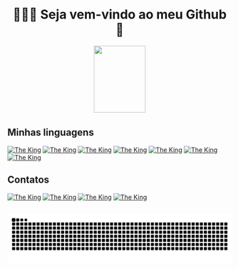 <h1 align="center">👨🏻‍💻 Seja vem-vindo ao meu Github 👾</h1> 

<div align="center">
  <a href="https://github.com/htaccexss">
  	<img width="48%" height="150em" src="https://github-readme-stats.vercel.app/api?username=htaccexss&show_icons=true&theme=merko&include_all_commits=true&count_private=true"/>
	</a>
</div>

## Minhas linguagens

[![The King](https://img.shields.io/badge/HTML5-E34F26?style=for-the-badge&logo=html5&logoColor=white)](https://developer.mozilla.org/pt-BR/docs/Web/HTML)
[![The King](https://img.shields.io/badge/CSS3-1572B6?style=for-the-badge&logo=css3&logoColor=white)](https://developer.mozilla.org/pt-BR/docs/Web/CSS)
[![The King](https://img.shields.io/badge/Tailwind_CSS-38B2AC?style=for-the-badge&logo=tailwind-css&logoColor=white)](https://tailwindcss.com/)
[![The King](https://img.shields.io/badge/JavaScript-F7DF1E?style=for-the-badge&logo=javascript&logoColor=black)](https://developer.mozilla.org/pt-BR/docs/Web/JavaScript)
[![The King](https://img.shields.io/badge/TypeScript-007ACC?style=for-the-badge&logo=typescript&logoColor=white)](https://www.typescriptlang.org/)
[![The King](https://img.shields.io/badge/React-20232A?style=for-the-badge&logo=react&logoColor=61DAFB)](https://pt-br.reactjs.org/)
[![The King](https://img.shields.io/badge/Python-14354C?style=for-the-badge&logo=python&logoColor=white)](https://www.python.org/)
  
## Contatos

[![The King](https://img.shields.io/badge/Twitter-1DA1F2?style=for-the-badge&logo=twitter&logoColor=white)](https://twitter.com/LGustavoBarros_)
[![The King](https://img.shields.io/badge/LinkedIn-0077B5?style=for-the-badge&logo=linkedin&logoColor=white)](https://www.linkedin.com/in/lgustavobarros)
[![The King](https://img.shields.io/badge/Instagram-E4405F?style=for-the-badge&logo=instagram&logoColor=white)](https://www.instagram.com/lgustavobarros_)
[![The King](https://img.shields.io/badge/Gmail-D14836?style=for-the-badge&logo=gmail&logoColor=white)](mailto:lgustavo.contato.0@gmail.com)

##

 ![Snake animation](https://github.com/htaccexss/htaccexss/blob/output/github-contribution-grid-snake.svg)
 
</div>
